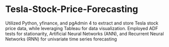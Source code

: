 # Tesla-Stock-Price-Forecasting
Utilized Python, yfinance, and pgAdmin 4 to extract and store Tesla stock price data, while leveraging Tableau for data visualization. Employed ADF tests for stationarity, Artificial Neural Networks (ANN), and Recurrent Neural Networks (RNN) for univariate time series forecasting
